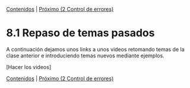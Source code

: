[Contenidos](../Contenidos.md) \| [Próximo (2 Control de errores)](02_Excepciones.md)

# 8.1 Repaso de temas pasados

A continuación dejamos unos links a unos videos retomando temas de la clase anterior e introduciendo temas nuevos mediante ejemplos.

[Hacer los videos]


[Contenidos](../Contenidos.md) \| [Próximo (2 Control de errores)](02_Excepciones.md)

